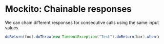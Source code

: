 # Mockito: Chainable responses

We can chain different responses for consecutive calls using the same input values.

```java
doReturn(foo).doThrow(new TimeoutException("Test").doReturn(bar).when(mock).method();
```
